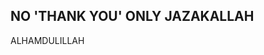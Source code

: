 NO 'THANK YOU' 
ONLY JAZAKALLAH
-------------------------------------------------------------------------
ALHAMDULILLAH 
